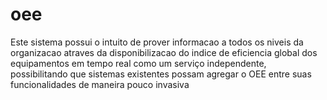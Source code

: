 # oee
Este sistema possui o intuito de prover informacao a todos os niveis da organizacao atraves da disponibilizacao do indice de eficiencia global dos equipamentos em tempo real como um serviço independente, possibilitando que sistemas existentes possam agregar o OEE entre suas funcionalidades de maneira pouco invasiva
